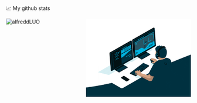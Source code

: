 📈 My github stats
<p> <img align="left" src="https://github-readme-stats-xwt4.vercel.app/api?username=alfreddLUO&include_all_commits=true&show_icons=true" height="214" alt="alfreddLUO" />
<img align="right" alt="GIF" src="code.gif" width="286" height="214"/>
</p>


